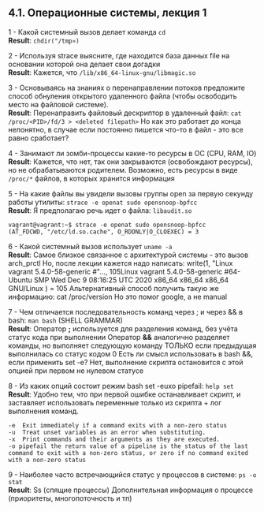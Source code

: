 ## 4.1. Операционные системы, лекция 1
 
1 - Какой системный вызов делает команда `cd`  
__Result__: `chdir("/tmp»)`

2 - Используя strace выясните, где находится база данных file на основании которой она делает свои догадки  
__Result__: Кажется, что `/lib/x86_64-linux-gnu/libmagic.so`

3 - Основываясь на знаниях о перенаправлении потоков предложите способ обнуления открытого удаленного файла (чтобы освободить место на файловой системе).  
__Result__: Перенаправить файловый дескриптор в удаленный файл: `cat /proc/<PID>/fd/3 > <deleted filepath>`
Но как это работает до конца непонятно, в случае если постоянно пишется что-то в файл - это все равно сработает?

4 - Занимают ли зомби-процессы какие-то ресурсы в ОС (CPU, RAM, IO)  
__Result__: Кажется, что нет, так они закрываются (освобождают ресурсы), но не обрабатываются родителем.
Возможно, есть ресурсы в виде `/proc/*` файлов, в которых хранится информация

5 - На какие файлы вы увидели вызовы группы open за первую секунду работы утилиты: `strace -e openat sudo opensnoop-bpfcc`  
__Result__: Я предполагаю речь идет о файла: `libaudit.so`
```
vagrant@vagrant:~$ strace -e openat sudo opensnoop-bpfcc
(AT_FDCWD, "/etc/ld.so.cache", O_RDONLY|O_CLOEXEC) = 3
``` 

6 - Какой системный вызов использует `uname -a`  
__Result__: Самое близкое связанное с архитектурой системы - это вызов arch_prctl
Но, после лекции кажется надо написать: 
write(1, "Linux vagrant 5.4.0-58-generic #"..., 105Linux vagrant 5.4.0-58-generic #64-Ubuntu SMP Wed Dec 9 08:16:25 UTC 2020 x86_64 x86_64 x86_64 GNU/Linux
) = 105
Альтернативный способ получить такую же информацию: cat /proc/version
Но это помог google, а не manual

7 - Чем отличается последовательность команд через ; и через && в bash: `man bash` (SHELL GRAMMAR)  
__Result__: Оператор __;__ используется для разделения команд, без учёта статус кода при выполнении
Оператор __&&__ аналогично разделяет команды, но выполняет следующую команду ТОЛЬКО если предыдущая выполнилась со статус кодом 0
Есть ли смысл использовать в bash &&, если применить set -e? 
Нет, выполнение скрипта остановится с этой опцией при первом не нулевом статусе

8 - Из каких опций состоит режим bash set -euxo pipefail: `help set`  
__Result__: Удобно тем, что при первой ошибке останавливает скрипт, и заставляет использовать переменные только из скрипта + лог выполнения команд.
```
-e  Exit immediately if a command exits with a non-zero status
-u  Treat unset variables as an error when substituting.
-x  Print commands and their arguments as they are executed.
-o pipefail the return value of a pipeline is the status of the last command to exit with a non-zero status, or zero if no command exited with a non-zero status
```

9 - Наиболее часто встречающийся статус у процессов в системе: `ps -o stat`  
__Result__: Ss (спящие процессы)
Дополнительная информация о процессе (приоритеты, многопоточность и тп)